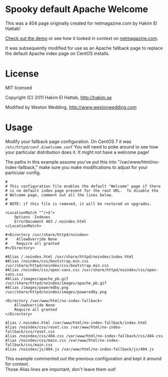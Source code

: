 # Spooky default Apache Welcome

This was a 404 page originally created for netmagazine.com by Hakim El Hattab! 

[Check out the demo](http://hakim.se/experiments/html5/404) or see how it looked in context on [netmagazine.com](http://hakim.se/experiments/html5/404/netmag.html).

It was subsequently modified for use as an Apache fallback page to replace the default Apache
index page on CentOS installs.

# License

MIT licensed

Copyright (C) 2011 Hakim El Hattab, http://hakim.se

Modified by Weston Wedding, http://www.westonwedding.com


# Usage

Modify your fallback page configuration.  On CentOS 7 it was `/etc/httpd/conf.d/welcome.conf`
You will need to poke around to see how your particular distribution does it.  It might not have a welcome page!

The paths in this example assume you've put this into "/var/www/html/no-index-fallback," make sure you make
modifications to adjust for your particular config.

```
# 
# This configuration file enables the default "Welcome" page if there
# is no default index page present for the root URL.  To disable the
# Welcome page, comment out all the lines below. 
#
# NOTE: if this file is removed, it will be restored on upgrades.

<LocationMatch "^/+$">
    Options -Indexes
    ErrorDocument 403 /.noindex.html
</LocationMatch>

#<Directory /usr/share/httpd/noindex>
#    AllowOverride None
#    Require all granted
#</Directory>

#Alias /.noindex.html /usr/share/httpd/noindex/index.html
#Alias /noindex/css/bootstrap.min.css /usr/share/httpd/noindex/css/bootstrap.min.css
#Alias /noindex/css/open-sans.css /usr/share/httpd/noindex/css/open-sans.css
#Alias /images/apache_pb.gif /usr/share/httpd/noindex/images/apache_pb.gif
#Alias /images/poweredby.png /usr/share/httpd/noindex/images/poweredby.png

<Directory /var/www/html/no-index-fallback>
    AllowOverride None
    Require all granted
</Directory>

Alias /.noindex.html /var/www/html/no-index-fallback/index.html
Alias /noindex/css/reset.css /var/www/html/no-index-fallback/css/reset.css
Alias /noindex/css/404.css /var/www/html/no-index-fallback/css/404.css
Alias /noindex/css/main.css /var/www/html/no-index-fallback/css/main.css
Alias /noindex/js/404.js /var/www/html/no-index-fallback/js/404.js
```
This example commented out the previous configuration and kept it around for context.  
Those Alias lines are important, don't leave them out!
